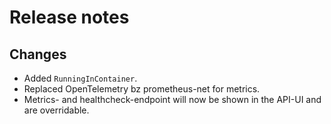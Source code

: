 # Release notes

## Changes

- Added `RunningInContainer`.
- Replaced OpenTelemetry bz prometheus-net for metrics.
- Metrics- and healthcheck-endpoint will now be shown in the API-UI and are overridable.
